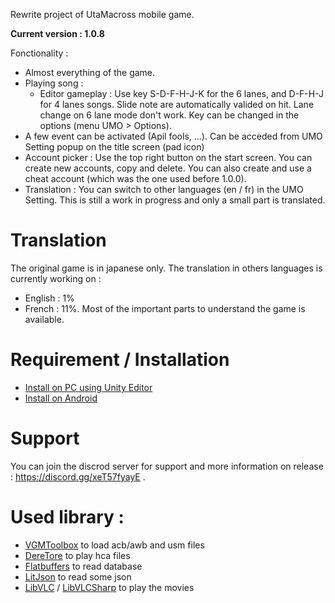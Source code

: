 Rewrite project of UtaMacross mobile game. 

**Current version : 1.0.8**

Fonctionality : 
* Almost everything of the game.
* Playing song :
  * Editor gameplay : Use key S-D-F-H-J-K for the 6 lanes, and D-F-H-J for 4 lanes songs. Slide note are automatically valided on hit. Lane change on 6 lane mode don't work. Key can be changed in the options (menu UMO > Options).
* A few event can be activated (Apil fools, ...). Can be acceded from UMO Setting popup on the title screen (pad icon)
* Account picker : Use the top right button on the start screen. You can create new accounts, copy and delete. You can also create and use a cheat account (which was the one used before 1.0.0).
* Translation : You can switch to other languages (en / fr) in the UMO Setting. This is still a work in progress and only a small part is translated.

# Translation

The original game is in japanese only. The translation in others languages is currently working on :
* English : 1%
* French : 11%. Most of the important parts to understand the game is available.

# Requirement / Installation

* [Install on PC using Unity Editor](https://github.com/Xele02/UMO/wiki/Install-on-PC-with-Unity-Editor)
* [Install on Android](https://github.com/Xele02/UMO/wiki/Install-on-android)

# Support

You can join the discrod server for support and more information on release : https://discord.gg/xeT57fyayE .

# Used library :

* [VGMToolbox](https://sourceforge.net/projects/vgmtoolbox/) to load acb/awb and usm files
* [DereTore](https://github.com/OpenCGSS/DereTore) to play hca files
* [Flatbuffers](https://google.github.io/flatbuffers/) to read database
* [LitJson](https://litjson.net/) to read some json
* [LibVLC](https://code.videolan.org/videolan/vlc) / [LibVLCSharp](https://code.videolan.org/videolan/LibVLCSharp) to play the movies
